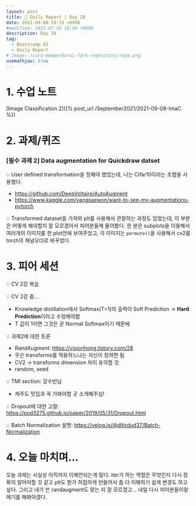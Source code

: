 ```yaml
---
layout: post
title: 📔 Daily Report | Day 28
date: 2021-09-08 10:15 +0900
#modified: 2021-07-30 18:49 +0900
description: Day 28
tag:
  - Boostcamp AI
  - Daily Report
# image: /cara-memperbarui-fork-repository/repo.png
usemathjax: true
---
```


# 1. 수업 노트

[Image Classification 2]({% post_url /September2021/2021-09-08-ImaC %})

# 2. 과제/퀴즈

### [필수 과제 2] Data augmentation for Quickdraw datset

💡 User defined transformation을 정해야 했었는데, 나는 Cifar10이라는 조합을 사용했다.
- <a href="https://github.com/DeepVoltaire/AutoAugment" target="_blank">https://github.com/DeepVoltaire/AutoAugment</a>
- <a href="https://www.kaggle.com/yangsaewon/want-to-see-my-augmentations-pytorch" target="_blank">https://www.kaggle.com/yangsaewon/want-to-see-my-augmentations-pytorch</a>

💡 Transformed dataset을 가져와 plt를 사용해서 관찰하는 과정도 있었는데, 이 부분은 어떻게 해야할지 잘 모르겠어서 피어분들께 물어봤다. 한 분은 subplots을 이용해서 여러개의 이미지를 한 plot안에 보여주었고, 각 이미지는 `permute()`을 사용해서 cv2를 torch의 채널오더로 바꾸었다.

# 3. 피어 세션

💡 CV 2강 복습

💡 CV 2강 중...
- Knowledge distillation에서 Softmax(T=1)의 출력이 Soft Prediction → **Hard Prediction**이라고 수정해야함
- T 값이 1이면 그것은 곧 Normal Softmax이기 때문에

💡 과제2에 대한 토론
- RandAugment: <a href="https://visionhong.tistory.com/28" target="_blank">https://visionhong.tistory.com/28</a>
- 무슨 transforms를 적용하느냐는 자신이 정하면 됨
- CV2 → transforms dimension 차이 유의할 것
- random, seed

💡 TMI section: 강수빈님
- 제주도 맛집과 꼭 가봐야할 곳 소개해주심!

💡 Dropout에 대한 고찰: <a href="https://pod3275.github.io/paper/2019/05/31/Dropout.html" target="_blank">https://pod3275.github.io/paper/2019/05/31/Dropout.html</a>

💡 Batch Normalization 설명: <a href="https://velog.io/@dltjrdud37/Batch-Normalization" target="_blank">https://velog.io/@dltjrdud37/Batch-Normalization</a>

# 4. 오늘 마치며...

오늘 과제는 사실상 아직까지 이해안되는게 많다. iter가 하는 역할은 무엇인지 다시 정확히 알아야할 것 같고 plt도 뭔가 허접하게 만들어서 좀 더 이해하기 쉽게 변경도 하고 싶다. 그리고 내가 쓴 randaugment도 맞는 지 잘 모르겠고... 내일 다시 피어분들이랑 얘기를 해봐야겠다.